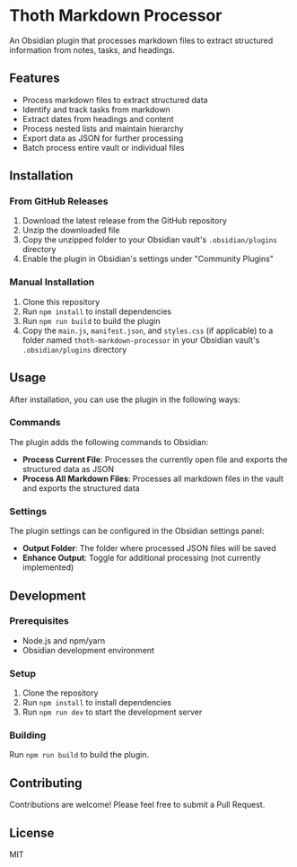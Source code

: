# Thoth Markdown Processor

An Obsidian plugin that processes markdown files to extract structured information from notes, tasks, and headings.

## Features

- Process markdown files to extract structured data
- Identify and track tasks from markdown
- Extract dates from headings and content
- Process nested lists and maintain hierarchy
- Export data as JSON for further processing
- Batch process entire vault or individual files

## Installation

### From GitHub Releases

1. Download the latest release from the GitHub repository
2. Unzip the downloaded file
3. Copy the unzipped folder to your Obsidian vault's `.obsidian/plugins` directory
4. Enable the plugin in Obsidian's settings under "Community Plugins"

### Manual Installation

1. Clone this repository
2. Run `npm install` to install dependencies
3. Run `npm run build` to build the plugin
4. Copy the `main.js`, `manifest.json`, and `styles.css` (if applicable) to a folder named `thoth-markdown-processor` in your Obsidian vault's `.obsidian/plugins` directory

## Usage

After installation, you can use the plugin in the following ways:

### Commands

The plugin adds the following commands to Obsidian:

- **Process Current File**: Processes the currently open file and exports the structured data as JSON
- **Process All Markdown Files**: Processes all markdown files in the vault and exports the structured data

### Settings

The plugin settings can be configured in the Obsidian settings panel:

- **Output Folder**: The folder where processed JSON files will be saved
- **Enhance Output**: Toggle for additional processing (not currently implemented)

## Development

### Prerequisites

- Node.js and npm/yarn
- Obsidian development environment

### Setup

1. Clone the repository
2. Run `npm install` to install dependencies
3. Run `npm run dev` to start the development server

### Building

Run `npm run build` to build the plugin.

## Contributing

Contributions are welcome! Please feel free to submit a Pull Request.

## License

MIT